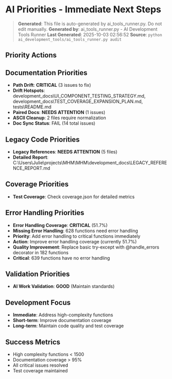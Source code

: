 # AI Priorities - Immediate Next Steps

> **Generated**: This file is auto-generated by ai_tools_runner.py. Do not edit manually.
> **Generated by**: ai_tools_runner.py - AI Development Tools Runner
> **Last Generated**: 2025-10-03 02:56:52
> **Source**: `python ai_development_tools/ai_tools_runner.py audit`

## Priority Actions
## Documentation Priorities
- **Path Drift**: **CRITICAL** (3 issues to fix)
- **Drift Hotspots**: development_docs\UI_COMPONENT_TESTING_STRATEGY.md, development_docs\TEST_COVERAGE_EXPANSION_PLAN.md, tests\README.md
- **Paired Docs**: **NEEDS ATTENTION** (1 issues)
- **ASCII Cleanup**: 2 files require normalization
- **Doc Sync Status**: FAIL (14 total issues)

## Legacy Code Priorities
- **Legacy References**: **NEEDS ATTENTION** (5 files)
- **Detailed Report**: C:\Users\Julie\projects\MHM\MHM\development_docs\LEGACY_REFERENCE_REPORT.md

## Coverage Priorities
- **Test Coverage**: Check coverage.json for detailed metrics

## Error Handling Priorities
- **Error Handling Coverage**: **CRITICAL** (51.7%)
- **Missing Error Handling**: 628 functions need error handling
- **Priority**: Add error handling to critical functions immediately
- **Action**: Improve error handling coverage (currently 51.7%)
- **Quality Improvement**: Replace basic try-except with @handle_errors decorator in 182 functions
- **Critical**: 639 functions have no error handling

## Validation Priorities
- **AI Work Validation**: **GOOD** (Maintain standards)

## Development Focus
- **Immediate**: Address high-complexity functions
- **Short-term**: Improve documentation coverage
- **Long-term**: Maintain code quality and test coverage

## Success Metrics
- High complexity functions < 1500
- Documentation coverage > 95%
- All critical issues resolved
- Test coverage maintained
